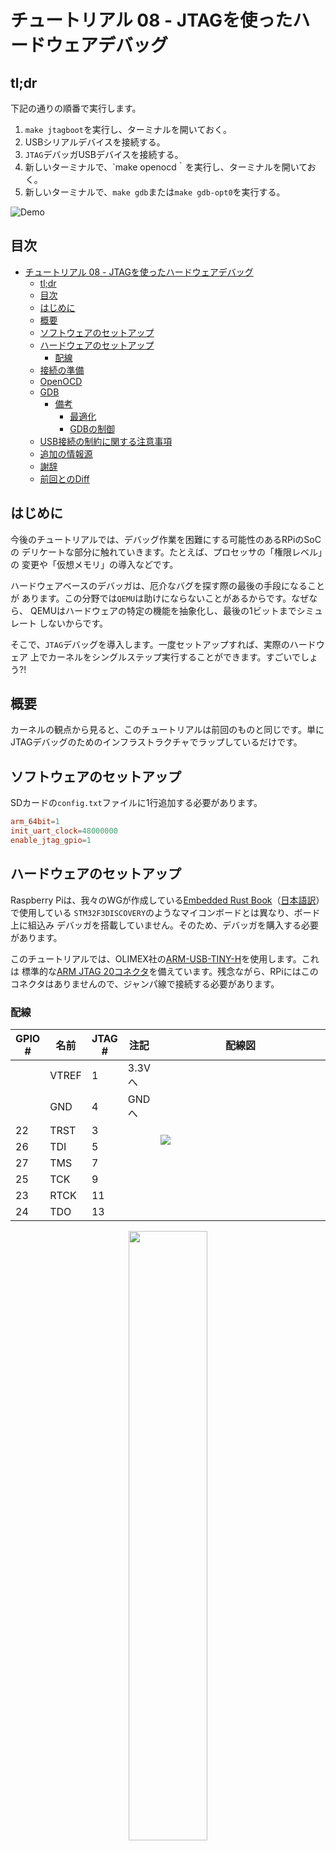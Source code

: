 # チュートリアル 08 - JTAGを使ったハードウェアデバッグ

## tl;dr

下記の通りの順番で実行します。

1. `make jtagboot`を実行し、ターミナルを開いておく。
2. USBシリアルデバイスを接続する。
3. `JTAG`デバッガUSBデバイスを接続する。
4. 新しいターミナルで、`make openocd｀を実行し、ターミナルを開いておく。
5. 新しいターミナルで、`make gdb`または`make gdb-opt0`を実行する。

![Demo](../doc/09_demo.gif)

## 目次

- [チュートリアル 08 - JTAGを使ったハードウェアデバッグ](#チュートリアル-08---jtagを使ったハードウェアデバッグ)
  - [tl;dr](#tldr)
  - [目次](#目次)
  - [はじめに](#はじめに)
  - [概要](#概要)
  - [ソフトウェアのセットアップ](#ソフトウェアのセットアップ)
  - [ハードウェアのセットアップ](#ハードウェアのセットアップ)
    - [配線](#配線)
  - [接続の準備](#接続の準備)
  - [OpenOCD](#openocd)
  - [GDB](#gdb)
    - [備考](#備考)
      - [最適化](#最適化)
      - [GDBの制御](#gdbの制御)
  - [USB接続の制約に関する注意事項](#usb接続の制約に関する注意事項)
  - [追加の情報源](#追加の情報源)
  - [謝辞](#謝辞)
  - [前回とのDiff](#前回とのdiff)

## はじめに

今後のチュートリアルでは、デバッグ作業を困難にする可能性のあるRPiのSoCの
デリケートな部分に触れていきます。たとえば、プロセッサの「権限レベル」の
変更や「仮想メモリ」の導入などです。

ハードウェアベースのデバッガは、厄介なバグを探す際の最後の手段になることが
あります。この分野では`QEMU`は助けにならないことがあるからです。なぜなら、
QEMUはハードウェアの特定の機能を抽象化し、最後の1ビットまでシミュレート
しないからです。

そこで、`JTAG`デバッグを導入します。一度セットアップすれば、実際のハードウェア
上でカーネルをシングルステップ実行することができます。すごいでしょう?!

## 概要

カーネルの観点から見ると、このチュートリアルは前回のものと同じです。単に
JTAGデバッグのためのインフラストラクチャでラップしているだけです。

## ソフトウェアのセットアップ

SDカードの`config.txt`ファイルに1行追加する必要があります。

```toml
arm_64bit=1
init_uart_clock=48000000
enable_jtag_gpio=1
```

## ハードウェアのセットアップ

Raspberry Piは、我々のWGが作成している[Embedded Rust Book]（[日本語訳]）で使用している
`STM32F3DISCOVERY`のようなマイコンボードとは異なり、ボード上に組込み
デバッガを搭載していません。そのため、デバッガを購入する必要があります。

このチュートリアルでは、OLIMEX社の[ARM-USB-TINY-H]を使用します。これは
標準的な[ARM JTAG 20コネクタ]を備えています。残念ながら、RPiにはこの
コネクタはありませんので、ジャンパ線で接続する必要があります。

[Embedded Rust Book]: https://rust-embedded.github.io/book/start/hardware.html
[日本語訳]: https://tomoyuki-nakabayashi.github.io/book/
[ARM-USB-TINY-H]: https://www.olimex.com/Products/ARM/JTAG/ARM-USB-TINY-H
[ARM JTAG 20コネクタ]: http://infocenter.arm.com/help/index.jsp?topic=/com.arm.doc.dui0499dj/BEHEIHCE.html

### 配線

<table>
    <thead>
        <tr>
            <th>GPIO #</th>
			<th>名前</th>
			<th>JTAG #</th>
			<th>注記</th>
			<th width="60%">配線図</th>
        </tr>
    </thead>
    <tbody>
        <tr>
            <td></td>
            <td>VTREF</td>
            <td>1</td>
            <td>3.3Vへ</td>
            <td rowspan="8"><img src="../doc/09_wiring_jtag.png"></td>
        </tr>
        <tr>
            <td></td>
            <td>GND</td>
            <td>4</td>
            <td>GNDへ</td>
        </tr>
        <tr>
            <td>22</td>
            <td>TRST</td>
            <td>3</td>
            <td></td>
        </tr>
        <tr>
            <td>26</td>
            <td>TDI</td>
            <td>5</td>
            <td></td>
        </tr>
        <tr>
            <td>27</td>
            <td>TMS</td>
            <td>7</td>
            <td></td>
        </tr>
        <tr>
            <td>25</td>
            <td>TCK</td>
            <td>9</td>
            <td></td>
        </tr>
        <tr>
            <td>23</td>
            <td>RTCK</td>
            <td>11</td>
            <td></td>
        </tr>
        <tr>
            <td>24</td>
            <td>TDO</td>
            <td>13</td>
            <td></td>
        </tr>
    </tbody>
</table>

<p align="center"><img src="../doc/09_image_jtag_connected.jpg" width="50%"></p>

## 接続の準備

起動すると、`config.txt`を変更したおかげで、RPiのファームウェアがそれぞれの
GPIOピンを`JTAG`用に設定します。

あとは、RPiの実行を一時停止して、`JTAG`経由で接続するだけです。そこで
`Makefile`に新規ターゲット`make jtagboot`を追加します。これは、`chainboot`
アプローチを使用して、実行中のコアを待機状態にするだけの小さなヘルパー
バイナリをRPiにロードします。

このヘルパーバイナリは、このリポジトリの`X1_JTAG_boot`フォルダで別に管理
されており、これまでのチュートリアルで使用したカーネルを修正したものです。

[X1_JTAG_boot]: ../X1_JTAG_boot

```console
$ make jtagboot
Minipush 1.0

[MP] ⏳ Waiting for /dev/ttyUSB0
[MP] ✅ Serial connected
[MP] 🔌 Please power the target now
 __  __ _      _ _                 _
|  \/  (_)_ _ (_) |   ___  __ _ __| |
| |\/| | | ' \| | |__/ _ \/ _` / _` |
|_|  |_|_|_||_|_|____\___/\__,_\__,_|

           Raspberry Pi 3

[ML] Requesting binary
[MP] ⏩ Pushing 7 KiB ==========================================🦀 100% 0 KiB/s Time: 00:00:00
[ML] Loaded! Executing the payload now

[    0.394532] Parking CPU core. Please connect over JTAG now.
```

USBシリアルを接続したまま、`jtagboot`を実行したターミナルをそのままに
しておくことが重要です。後で実際のカーネルをロードした時に、`UART`の出力が
ここに表示されます。

## OpenOCD

次に、`JTAG`を実際に接続するために[Open On-Chip Debugger]、通称`OpenOCD`を
起動する必要があります。

[Open On-Chip Debugger]: http://openocd.org

いつものように、私たちのチュートリアルでは開発ツールに関してできる限り手間を
かけないようにしています。そのため、Chainbootingや`QEMU`ですでに使用している
[専用のDockerコンテナ]にすべてをパッケージ化しています。

[専用のDockerコンテナ]: ../docker/rustembedded-osdev-utils

OlimexのUSB JTAGデバッガを接続し、新しいターミナルを開いて、同じフォルダで
`make openocd`と入力します（この順番で！）。次のような初期出力が表示されます。

```console
$ make openocd
[...]
Open On-Chip Debugger 0.10.0
[...]
Info : Listening on port 6666 for tcl connections
Info : Listening on port 4444 for telnet connections
Info : clock speed 1000 kHz
Info : JTAG tap: rpi3.tap tap/device found: 0x4ba00477 (mfg: 0x23b (ARM Ltd.), part: 0xba00, ver: 0x4)
Info : rpi3.core0: hardware has 6 breakpoints, 4 watchpoints
Info : rpi3.core1: hardware has 6 breakpoints, 4 watchpoints
Info : rpi3.core2: hardware has 6 breakpoints, 4 watchpoints
Info : rpi3.core3: hardware has 6 breakpoints, 4 watchpoints
Info : Listening on port 3333 for gdb connections
Info : Listening on port 3334 for gdb connections
Info : Listening on port 3335 for gdb connections
Info : Listening on port 3336 for gdb connections
```

`OpenOCD`はRPiの4つのコアを検出し、`gdb`がそれぞれのコアをデバッグできるように
4つのネットワークポートを開いています。

## GDB

最後に、`AArch64`に対応したバージョンの`gdb`が必要です。推測通り、それは
すでにosdevコンテナにパッケージされています。これは`make gdb`で起動できます。

このMakefileのターゲットは実際にはもう少し多くのことを行います。デバッグ情報を
含む特別バージョンのカーネルをビルドします。これにより`gdb`は現在デバッグして
いる`Rust`のソースコードを表示することができます。また、このデバッグビルド
(`kernel_for_jtag`)をロードするように`gdb`を起動します。

これで`gdb`のコマンドラインを使って以下のことができます。

  1. カーネルにブレークポイントを設定する。
  2. JTAG経由でカーネルをメモリにロードする（現在、RPiは最小限のJTAGブート
     バイナリを実行していることを忘れないでください）。
  3. RPiのプログラムカウンタを操作して、カーネルのエントリポイントから実行を
     開始する。
  4. シングルステップで実行する。

```console
$ make gdb
[...]
>>> target remote :3333                          # Connect to OpenOCD, core0
>>> load                                         # Load the kernel into the RPi's DRAM over JTAG.
Loading section .text, size 0x2454 lma 0x80000
Loading section .rodata, size 0xa1d lma 0x82460
Loading section .got, size 0x10 lma 0x82e80
Loading section .data, size 0x20 lma 0x82e90
Start address 0x0000000000080000, load size 11937
Transfer rate: 63 KB/sec, 2984 bytes/write.
>>> set $pc = 0x80000                            # Set RPI's program counter to the start of the
                                                 # kernel binary.
>>> break main.rs:158
Breakpoint 1 at 0x8025c: file src/main.rs, line 158.
>>> cont
>>> step                                         # Single-step through the kernel
>>> step
>>> ...
```

### 備考

#### 最適化

OSのバイナリをデバッグする際には、ステップ実行できるRustのソースコードの粒度と
生成されるバイナリの最適化レベルの間でトレードオフを行う必要があります。`make`
と`make gdb`ターゲットは、最適化レベル 3 (`-opt-level=3`) の`--release`
バイナリを生成します。しかし、この場合、コンパイラは非常に積極的にインライン
化を行い、可能な限りリードとライトを一体化します。その結果、ソースコード
ファイルの希望の行に正確にブレークポイントを設定できるとは限りません。

このため、Makefileには`-opt-level=0`を使用する`make gdb-opt0`ターゲットも
用意されており、より詳細なデバッグが可能になります。ただし、HWを密接に扱う
コードをデバッグする際には、揮発性レジスタへの読み書きを潰すようなコンパイラの
最適化が実行時に大きな違いを生じさせることを覚えておいてください。参考までに、
上のデモGIFは`gdb-opt0`で記録されています。

#### GDBの制御

ある時点で、遅延ループやシリアルからのユーザ入力を待つコードに到達する場合が
あります。この場合、シングルステップが実行できなくなったり、機能しなくなったり
する可能性があります。このような場合は、これらの領域の先に別のブレークポイントを
設定し、`cont`コマンドを使用してこのブレークポイントまで飛ぶことで、この問題を
克服することができます。

`gdb`で`ctrl+c`を押すと、ブレークポイントを設定せずに実行を続けた場合、RPiの
実行が再び停止します。

## USB接続の制約に関する注意事項

このチュートリアルに最初から最後まで従っていれば、USB接続に関してはすべて
問題ないはずです。

しかし、現在のMakefileは、接続されるUSBデバイスの名前について暗黙の前提を
置いていることに注意してください。つまり、`/dev/ttyUSB0`が`UART`デバイスで
あることを想定しています。

したがって、あなたのボックスにデバイスを接続する際には、以下の順序を確認して
ください。

  1. USBシリアルを接続する。
  2. その後、Olimexデバッガを接続する。

これによりホストOSはデバイスを正しく列挙します。この作業が必要なのは一度だけ
です。たとえば、デバッガを接続したまま、もう一度、`make jtagboot`を起動
するために、シリアルを何度も切断したり接続したりしても構いません。

## 追加の情報源

- https://metebalci.com/blog/bare-metal-raspberry-pi-3b-jtag
- https://www.suse.com/c/debugging-raspberry-pi-3-with-jtag

## 謝辞

このチュートリアルの土台を作ってくれた[@naotaco](https://github.com/naotaco)に
感謝します。

## 前回とのDiff

```diff

diff -uNr 07_timestamps/Cargo.toml 08_hw_debug_JTAG/Cargo.toml
--- 07_timestamps/Cargo.toml
+++ 08_hw_debug_JTAG/Cargo.toml
@@ -1,6 +1,6 @@
 [package]
 name = "mingo"
-version = "0.7.0"
+version = "0.8.0"
 authors = ["Andre Richter <andre.o.richter@gmail.com>"]
 edition = "2018"


diff -uNr 07_timestamps/Makefile 08_hw_debug_JTAG/Makefile
--- 07_timestamps/Makefile
+++ 08_hw_debug_JTAG/Makefile
@@ -23,6 +23,8 @@
     OBJDUMP_BINARY    = aarch64-none-elf-objdump
     NM_BINARY         = aarch64-none-elf-nm
     READELF_BINARY    = aarch64-none-elf-readelf
+    OPENOCD_ARG       = -f /openocd/tcl/interface/ftdi/olimex-arm-usb-tiny-h.cfg -f /openocd/rpi3.cfg
+    JTAG_BOOT_IMAGE   = ../X1_JTAG_boot/jtag_boot_rpi3.img
     LINKER_FILE       = src/bsp/raspberrypi/link.ld
     RUSTC_MISC_ARGS   = -C target-cpu=cortex-a53
 else ifeq ($(BSP),rpi4)
@@ -34,6 +36,8 @@
     OBJDUMP_BINARY    = aarch64-none-elf-objdump
     NM_BINARY         = aarch64-none-elf-nm
     READELF_BINARY    = aarch64-none-elf-readelf
+    OPENOCD_ARG       = -f /openocd/tcl/interface/ftdi/olimex-arm-usb-tiny-h.cfg -f /openocd/rpi4.cfg
+    JTAG_BOOT_IMAGE   = ../X1_JTAG_boot/jtag_boot_rpi4.img
     LINKER_FILE       = src/bsp/raspberrypi/link.ld
     RUSTC_MISC_ARGS   = -C target-cpu=cortex-a72
 endif
@@ -65,9 +69,12 @@
 DOCKER_CMD           = docker run --rm -v $(shell pwd):/work/tutorial -w /work/tutorial
 DOCKER_CMD_INTERACT  = $(DOCKER_CMD) -i -t
 DOCKER_ARG_DIR_UTILS = -v $(shell pwd)/../utils:/work/utils
+DOCKER_ARG_DIR_JTAG  = -v $(shell pwd)/../X1_JTAG_boot:/work/X1_JTAG_boot
 DOCKER_ARG_DEV       = --privileged -v /dev:/dev
+DOCKER_ARG_NET       = --network host

 DOCKER_QEMU  = $(DOCKER_CMD_INTERACT) $(DOCKER_IMAGE)
+DOCKER_GDB   = $(DOCKER_CMD_INTERACT) $(DOCKER_ARG_NET) $(DOCKER_IMAGE)
 DOCKER_TOOLS = $(DOCKER_CMD) $(DOCKER_IMAGE)

 # Dockerize commands that require USB device passthrough only on Linux
@@ -75,12 +82,17 @@
     DOCKER_CMD_DEV = $(DOCKER_CMD_INTERACT) $(DOCKER_ARG_DEV)

     DOCKER_CHAINBOOT = $(DOCKER_CMD_DEV) $(DOCKER_ARG_DIR_UTILS) $(DOCKER_IMAGE)
+    DOCKER_JTAGBOOT  = $(DOCKER_CMD_DEV) $(DOCKER_ARG_DIR_UTILS) $(DOCKER_ARG_DIR_JTAG) $(DOCKER_IMAGE)
+    DOCKER_OPENOCD   = $(DOCKER_CMD_DEV) $(DOCKER_ARG_NET) $(DOCKER_IMAGE)
+else
+    DOCKER_OPENOCD   = echo "Not yet supported on non-Linux systems."; \#
 endif

 EXEC_QEMU     = $(QEMU_BINARY) -M $(QEMU_MACHINE_TYPE)
 EXEC_MINIPUSH = ruby ../utils/minipush.rb

-.PHONY: all $(KERNEL_ELF) $(KERNEL_BIN) doc qemu chainboot clippy clean readelf objdump nm check
+.PHONY: all $(KERNEL_ELF) $(KERNEL_BIN) doc qemu chainboot jtagboot openocd gdb gdb-opt0  clippy \
+    clean readelf objdump nm check

 all: $(KERNEL_BIN)

@@ -107,6 +119,19 @@
 chainboot: $(KERNEL_BIN)
 	@$(DOCKER_CHAINBOOT) $(EXEC_MINIPUSH) $(DEV_SERIAL) $(KERNEL_BIN)

+jtagboot:
+	@$(DOCKER_JTAGBOOT) $(EXEC_MINIPUSH) $(DEV_SERIAL) $(JTAG_BOOT_IMAGE)
+
+openocd:
+	$(call colorecho, "\nLaunching OpenOCD")
+	@$(DOCKER_OPENOCD) openocd $(OPENOCD_ARG)
+
+gdb: RUSTC_MISC_ARGS += -C debuginfo=2
+gdb-opt0: RUSTC_MISC_ARGS += -C debuginfo=2 -C opt-level=0
+gdb gdb-opt0: $(KERNEL_ELF)
+	$(call colorecho, "\nLaunching GDB")
+	@$(DOCKER_GDB) gdb-multiarch -q $(KERNEL_ELF)
+
 clippy:
 	@RUSTFLAGS="$(RUSTFLAGS_PEDANTIC)" $(CLIPPY_CMD)

```
